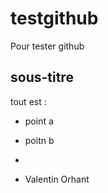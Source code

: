 # testgithub
Pour tester github

## sous-titre

tout est :
- point a
- poitn b 
- 

 - Valentin Orhant

